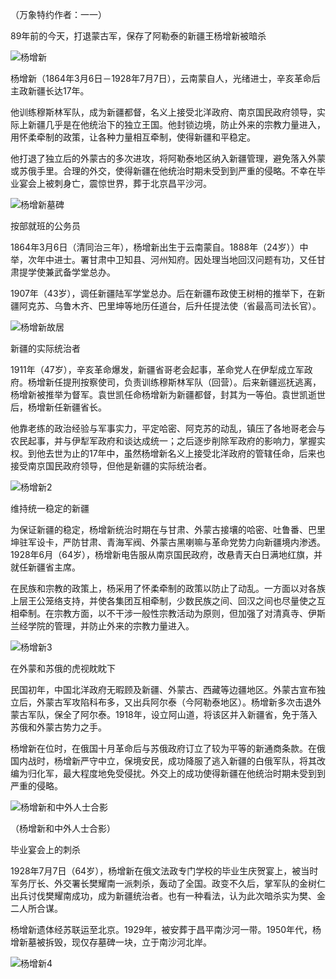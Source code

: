 （万象特约作者：一一）

89年前的今天，打退蒙古军，保存了阿勒泰的新疆王杨增新被暗杀

![杨增新](杨增新.jpg)

杨增新（1864年3月6日－1928年7月7日），云南蒙自人，光绪进士，辛亥革命后主政新疆长达17年。

他训练穆斯林军队，成为新疆都督，名义上接受北洋政府、南京国民政府领导，实际上新疆几乎是在他统治下的独立王国。他封锁边境，防止外来的宗教力量进入，用怀柔牵制的政策，让各种力量相互牵制，使得新疆和平稳定。

他打退了独立后的外蒙古的多次进攻，将阿勒泰地区纳入新疆管理，避免落入外蒙或苏俄手里。合理的外交，使得新疆在他统治时期未受到到严重的侵略。不幸在毕业宴会上被刺身亡，震惊世界，葬于北京昌平沙河。

![杨增新墓碑](杨增新墓碑.jpg)



按部就班的公务员

1864年3月6日（清同治三年），杨增新出生于云南蒙自。1888年（24岁））中举，次年中进士。署甘肃中卫知县、河州知府。因处理当地回汉问题有功，又任甘肃提学使兼武备学堂总办。

1907年（43岁），调任新疆陆军学堂总办。后在新疆布政使王树枏的推举下，在新疆阿克苏、乌鲁木齐、巴里坤等地历任道台，后升任提法使（省最高司法长官）。

![杨增新故居](杨增新故居.jpg)

新疆的实际统治者

1911年（47岁），辛亥革命爆发，新疆省哥老会起事，革命党人在伊犁成立军政府。杨增新任提刑按察使司，负责训练穆斯林军队（回营）。后来新疆巡抚逃离，杨增新被推举为督军。袁世凯任命杨增新为新疆都督，封其为一等伯。袁世凯逝世后，杨增新任新疆省长。

他靠老练的政治经验与军事实力，平定哈密、阿克苏的动乱，镇压了各地哥老会与农民起事，并与伊犁军政府和谈达成统一；之后逐步削除军政府的影响力，掌握实权。到他去世为止的17年中，虽然杨增新名义上接受北洋政府的管辖任命，后来也接受南京国民政府领导，但他是新疆的实际统治者。

![杨增新2](杨增新2.jpg)

维持统一稳定的新疆

为保证新疆的稳定，杨增新统治时期在与甘肃、外蒙古接壤的哈密、吐鲁番、巴里坤驻军设卡，严防甘肃、青海军阀、外蒙古黑喇嘛与革命党势力向新疆境内渗透。1928年6月（64岁），杨增新电告服从南京国民政府，改悬青天白日满地红旗，并就任新疆省主席。

在民族和宗教的政策上，杨采用了怀柔牵制的政策以防止了动乱。一方面以对各族上层王公笼络支持，并使各集团互相牵制，少数民族之间、回汉之间也尽量使之互相牵制。在宗教方面，以不干涉一般性宗教活动为原则，但加强了对清真寺、伊斯兰经学院的管理，并防止外来的宗教力量进入。

![杨增新3](杨增新3.jpg)

在外蒙和苏俄的虎视眈眈下

民国初年，中国北洋政府无暇顾及新疆、外蒙古、西藏等边疆地区。外蒙古宣布独立后，外蒙古军攻陷科布多，又出兵阿尔泰（今阿勒泰地区）。杨增新多次击退外蒙古军队，保全了阿尔泰。1918年，设立阿山道，将该区并入新疆省，免于落入苏俄和外蒙古势力之手。

杨增新在位时，在俄国十月革命后与苏俄政府订立了较为平等的新通商条款。在俄国内战时，杨增新严守中立，保境安民，成功降服了逃入新疆的白俄军队，将其改编为归化军，最大程度地免受侵扰。外交上的成功使得新疆在他统治时期未受到到严重的侵略。

![杨增新和中外人士合影](杨增新和中外人士合影.jpg)

（杨增新和中外人士合影）

毕业宴会上的刺杀

1928年7月7日（64岁），杨增新在俄文法政专门学校的毕业生庆贺宴上，被当时军务厅长、外交署长樊耀南一派刺杀，轰动了全国。政变不久后，掌军队的金树仁出兵讨伐樊耀南成功，成为新疆统治者。也有一种看法，认为此次暗杀实为樊、金二人所合谋。

杨增新遗体经苏联运至北京。1929年，被安葬于昌平南沙河一带。1950年代，杨增新墓被拆毁，现仅存墓碑一块，立于南沙河北岸。

![杨增新4](杨增新4.jpg)



